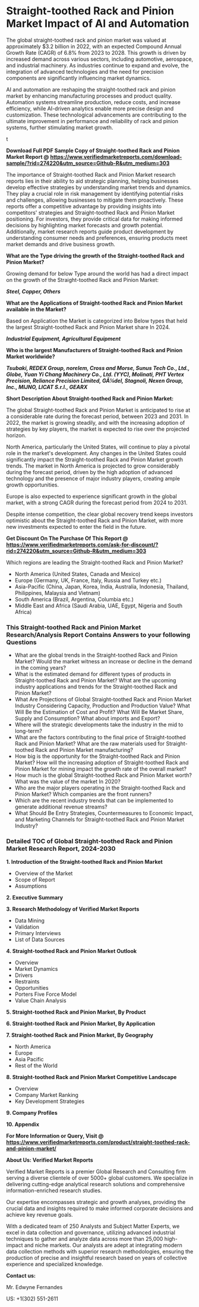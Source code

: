 <meta name="title" content="Global Straight-toothed Rack and Pinion Market Impact of AI and Automation"><meta name="description" content="The global straight-toothed rack and pinion market was valued at approximately $3.2 billion in 2022, with an expected Compound Annual Growth Rate (CAGR) of 6.8% from 2"><meta name="title" content="Straight-toothed Rack and Pinion Market Size, Share, Scope, Trends, Growth, Opportunities, Analysis, Forecast"><h1>Straight-toothed Rack and Pinion Market Impact of AI and Automation</h1><p>The global straight-toothed rack and pinion market was valued at approximately $3.2 billion in 2022, with an expected Compound Annual Growth Rate (CAGR) of 6.8% from 2023 to 2028. This growth is driven by increased demand across various sectors, including automotive, aerospace, and industrial machinery. As industries continue to expand and evolve, the integration of advanced technologies and the need for precision components are significantly influencing market dynamics.</p><p>AI and automation are reshaping the straight-toothed rack and pinion market by enhancing manufacturing processes and product quality. Automation systems streamline production, reduce costs, and increase efficiency, while AI-driven analytics enable more precise design and customization. These technological advancements are contributing to the ultimate improvement in performance and reliability of rack and pinion systems, further stimulating market growth.</p>t</p><p id="" class=""><strong>Download Full PDF Sample Copy of Straight-toothed Rack and Pinion Market Report @ <a href="https://www.verifiedmarketreports.com/download-sample/?rid=274220&utm_source=Github-R&utm_medium=303" target="_blank">https://www.verifiedmarketreports.com/download-sample/?rid=274220&utm_source=Github-R&utm_medium=303</a></strong></p><p>The importance of&nbsp;Straight-toothed Rack and Pinion Market research reports lies in their ability to aid strategic planning, helping businesses develop effective strategies by understanding market trends and dynamics. They play a crucial role in risk management by identifying potential risks and challenges, allowing businesses to mitigate them proactively. These reports offer a competitive advantage by providing insights into competitors' strategies and Straight-toothed Rack and Pinion Market positioning. For investors, they provide critical data for making informed decisions by highlighting market forecasts and growth potential. Additionally, market research reports guide product development by understanding consumer needs and preferences, ensuring products meet market demands and drive business growth.</p><p><strong>What are the&nbsp;Type driving the growth of the Straight-toothed Rack and Pinion Market?</strong></p><p id="" class="">Growing demand for below Type around the world has had a direct impact on the growth of the Straight-toothed Rack and Pinion Market:</p><em><strong>Steel, Copper, Others</strong></em></p><strong>What are the&nbsp;Applications&nbsp;of Straight-toothed Rack and Pinion Market available in the Market?</strong></p><p id="" class="">Based on Application the Market is categorized into Below types that held the largest Straight-toothed Rack and Pinion Market share In 2024.</p><em><strong>Industrial Equipment, Agricultural Equipment</strong></em></p><strong>Who is the largest Manufacturers of Straight-toothed Rack and Pinion Market worldwide?</strong></p><p><em><strong>Tsubaki, REDEX Group, norelem, Cross and Morse, Sunus Tech Co., Ltd., Globe, Yuan Yi Chang Machinery Co., Ltd. (YYC), Molinati, PHT Vertex Precision, Reliance Precision Limited, GÃ¼del, Stagnoli, Nexen Group, Inc., MIJNO, LICAT S.r.l., GEARX</strong></em></p><p id="" class=""><strong>Short Description About Straight-toothed Rack and Pinion Market:</strong></p><p>The global Straight-toothed Rack and Pinion Market is anticipated to rise at a considerable rate during the forecast period, between 2023 and 2031. In 2022, the market is growing steadily, and with the increasing adoption of strategies by key players, the market is expected to rise over the projected horizon.</p><p>North America, particularly the United States, will continue to play a pivotal role in the market's development. Any changes in the United States could significantly impact the Straight-toothed Rack and Pinion Market growth trends. The market in North America is projected to grow considerably during the forecast period, driven by the high adoption of advanced technology and the presence of major industry players, creating ample growth opportunities.</p><p>Europe is also expected to experience significant growth in the global market, with a strong CAGR during the forecast period from 2024 to 2031.</p><p>Despite intense competition, the clear global recovery trend keeps investors optimistic about the Straight-toothed Rack and Pinion Market, with more new investments expected to enter the field in the future.</p><p id="" class=""><strong>Get Discount On The Purchase Of This Report @ <a href="https://www.verifiedmarketreports.com/ask-for-discount/?rid=274220&utm_source=Github-R&utm_medium=303" target="_blank">https://www.verifiedmarketreports.com/ask-for-discount/?rid=274220&utm_source=Github-R&utm_medium=303</a></strong></p>Which regions are leading the Straight-toothed Rack and Pinion Market?</p><ul><li>North America (United States, Canada and Mexico)</li><li>Europe (Germany, UK, France, Italy, Russia and Turkey etc.)</li><li>Asia-Pacific (China, Japan, Korea, India, Australia, Indonesia, Thailand, Philippines, Malaysia and Vietnam)</li><li>South America (Brazil, Argentina, Columbia etc.)</li><li>Middle East and Africa (Saudi Arabia, UAE, Egypt, Nigeria and South Africa)</li></ul><h3 id="" class="">This Straight-toothed Rack and Pinion Market Research/Analysis Report Contains Answers to your following Questions</h3><ul><li>What are the global trends in the Straight-toothed Rack and Pinion Market? Would the market witness an increase or decline in the demand in the coming years?</li><li>What is the estimated demand for different types of products in Straight-toothed Rack and Pinion Market? What are the upcoming industry applications and trends for the Straight-toothed Rack and Pinion Market?</li><li>What Are Projections of Global Straight-toothed Rack and Pinion Market Industry Considering Capacity, Production and Production Value? What Will Be the Estimation of Cost and Profit? What Will Be Market Share, Supply and Consumption? What about imports and Export?</li><li>Where will the strategic developments take the industry in the mid to long-term?</li><li>What are the factors contributing to the final price of Straight-toothed Rack and Pinion Market? What are the raw materials used for Straight-toothed Rack and Pinion Market manufacturing?</li><li>How big is the opportunity for the Straight-toothed Rack and Pinion Market? How will the increasing adoption of Straight-toothed Rack and Pinion Market for mining impact the growth rate of the overall market?</li><li>How much is the global Straight-toothed Rack and Pinion Market worth? What was the value of the market In 2020?</li><li>Who are the major players operating in the Straight-toothed Rack and Pinion Market? Which companies are the front runners?</li><li>Which are the recent industry trends that can be implemented to generate additional revenue streams?</li><li>What Should Be Entry Strategies, Countermeasures to Economic Impact, and Marketing Channels for Straight-toothed Rack and Pinion Market Industry?</li></ul><h3 id="" class="">Detailed TOC of Global Straight-toothed Rack and Pinion Market Research Report, 2024-2030</h3><p id="" class=""><strong>1. Introduction of the Straight-toothed Rack and Pinion Market</strong></p><ul><li>Overview of the Market</li><li>Scope of Report</li><li>Assumptions</li></ul><p id="" class=""><strong>2. Executive Summary</strong></p><p id="" class=""><strong>3. Research Methodology of Verified Market Reports</strong></p><ul><li>Data Mining</li><li>Validation</li><li>Primary Interviews</li><li>List of Data Sources</li></ul><p id="" class=""><strong>4. Straight-toothed Rack and Pinion Market Outlook</strong></p><ul><li>Overview</li><li>Market Dynamics</li><li>Drivers</li><li>Restraints</li><li>Opportunities</li><li>Porters Five Force Model</li><li>Value Chain Analysis</li></ul><p id="" class=""><strong>5. Straight-toothed Rack and Pinion Market, By Product</strong></p><p id="" class=""><strong>6. Straight-toothed Rack and Pinion Market, By Application</strong></p><p id="" class=""><strong>7. Straight-toothed Rack and Pinion Market, By Geography</strong></p><ul><li>North America</li><li>Europe</li><li>Asia Pacific</li><li>Rest of the World</li></ul><p id="" class=""><strong>8. Straight-toothed Rack and Pinion Market Competitive Landscape</strong></p><ul><li>Overview</li><li>Company Market Ranking</li><li>Key Development Strategies</li></ul><p id="" class=""><strong>9. Company Profiles</strong></p><p id="" class=""><strong>10. Appendix</strong></p><p id="" class=""><strong>For More Information or Query, Visit @ <a href="https://www.verifiedmarketreports.com/product/straight-toothed-rack-and-pinion-market/" target="_blank">https://www.verifiedmarketreports.com/product/straight-toothed-rack-and-pinion-market/</a></strong></p><p id="" class=""><strong>About Us: Verified Market Reports</strong></p><p id="" class="">Verified Market Reports is a premier Global Research and Consulting firm serving a diverse clientele of over 5000+ global customers. We specialize in delivering cutting-edge analytical research solutions and comprehensive information-enriched research studies.</p><p id="" class="">Our expertise encompasses strategic and growth analyses, providing the crucial data and insights required to make informed corporate decisions and achieve key revenue goals.</p><p id="" class="">With a dedicated team of 250 Analysts and Subject Matter Experts, we excel in data collection and governance, utilizing advanced industrial techniques to gather and analyze data across more than 25,000 high-impact and niche markets. Our analysts are adept at integrating modern data collection methods with superior research methodologies, ensuring the production of precise and insightful research based on years of collective experience and specialized knowledge.</p><p id="" class=""><strong>Contact us:</strong></p><p id="" class="">Mr. Edwyne Fernandes</p><p id="" class="">US: +1(302) 551-2611</p>